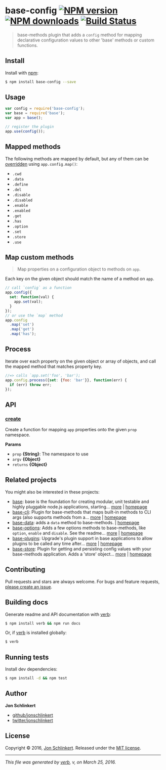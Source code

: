 # base-config [![NPM version](https://img.shields.io/npm/v/base-config.svg?style=flat)](https://www.npmjs.com/package/base-config) [![NPM downloads](https://img.shields.io/npm/dm/base-config.svg?style=flat)](https://npmjs.org/package/base-config) [![Build Status](https://img.shields.io/travis/node-base/base-config.svg?style=flat)](https://travis-ci.org/node-base/base-config)

> base-methods plugin that adds a `config` method for mapping declarative configuration values to other 'base' methods or custom functions.

## Install

Install with [npm](https://www.npmjs.com/):

```sh
$ npm install base-config --save
```

## Usage

```js
var config = require('base-config');
var base = require('base');
var app = base();

// register the plugin
app.use(config());
```

## Mapped methods

The following methods are mapped by default, but any of them can be [overridden](#map-custom-methods) using `app.config.map()`:

* `.cwd`
* `.data`
* `.define`
* `.del`
* `.disable`
* `.disabled`
* `.enable`
* `.enabled`
* `.get`
* `.has`
* `.option`
* `.set`
* `.store`
* `.use`

## Map custom methods

> Map properties on a configuration object to methods on `app`.

Each key on the given object should match the name of a method on `app`.

```js
// call `config` as a function
app.config({
  set: function(val) {
    app.set(val);
  }
});
// or use the `map` method
app.config
  .map('set')
  .map('get')
  .map('has');
```

## Process

Iterate over each property on the given object or array of objects, and call the mapped method that matches property key.

```js
//=> calls `app.set('foo', 'bar');
app.config.process({set: {foo: 'bar'}}, function(err) {
  if (err) throw err;
});
```

## API

### [create](index.js#L30)

Create a function for mapping `app` properties onto the
given `prop` namespace.

**Params**

* `prop` **{String}**: The namespace to use
* `argv` **{Object}**
* `returns` **{Object}**

## Related projects

You might also be interested in these projects:

* [base](https://www.npmjs.com/package/base): base is the foundation for creating modular, unit testable and highly pluggable node.js applications, starting… [more](https://www.npmjs.com/package/base) | [homepage](https://github.com/node-base/base)
* [base-cli](https://www.npmjs.com/package/base-cli): Plugin for base-methods that maps built-in methods to CLI args (also supports methods from a… [more](https://www.npmjs.com/package/base-cli) | [homepage](https://github.com/node-base/base-cli)
* [base-data](https://www.npmjs.com/package/base-data): adds a `data` method to base-methods. | [homepage](https://github.com/jonschlinkert/base-data)
* [base-options](https://www.npmjs.com/package/base-options): Adds a few options methods to base-methods, like `option`, `enable` and `disable`. See the readme… [more](https://www.npmjs.com/package/base-options) | [homepage](https://github.com/jonschlinkert/base-options)
* [base-plugins](https://www.npmjs.com/package/base-plugins): Upgrade's plugin support in base applications to allow plugins to be called any time after… [more](https://www.npmjs.com/package/base-plugins) | [homepage](https://github.com/node-base/base-plugins)
* [base-store](https://www.npmjs.com/package/base-store): Plugin for getting and persisting config values with your base-methods application. Adds a 'store' object… [more](https://www.npmjs.com/package/base-store) | [homepage](https://github.com/node-base/base-store)

## Contributing

Pull requests and stars are always welcome. For bugs and feature requests, [please create an issue](https://github.com/jonschlinkert/base-config/issues/new).

## Building docs

Generate readme and API documentation with [verb](https://github.com/verbose/verb):

```sh
$ npm install verb && npm run docs
```

Or, if [verb](https://github.com/verbose/verb) is installed globally:

```sh
$ verb
```

## Running tests

Install dev dependencies:

```sh
$ npm install -d && npm test
```

## Author

**Jon Schlinkert**

* [github/jonschlinkert](https://github.com/jonschlinkert)
* [twitter/jonschlinkert](http://twitter.com/jonschlinkert)

## License

Copyright © 2016, [Jon Schlinkert](https://github.com/jonschlinkert).
Released under the [MIT license](https://github.com/node-base/base-config/blob/master/LICENSE).

***

_This file was generated by [verb](https://github.com/verbose/verb), v, on March 25, 2016._